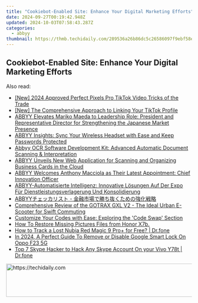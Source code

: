 ```yaml
---
title: "Cookiebot-Enabled Site: Enhance Your Digital Marketing Efforts"
date: 2024-09-27T00:19:42.948Z
updated: 2024-10-03T07:58:43.287Z
categories:
  - abbyy
thumbnail: https://thmb.techidaily.com/289536a26b86dc5c26586097f9ebf58e81d35aa537c61d20d15b54d1edc660b4.jpg
---
```


## Cookiebot-Enabled Site: Enhance Your Digital Marketing Efforts

<ins class="adsbygoogle"
     style="display:block"
     data-ad-format="autorelaxed"
     data-ad-client="ca-pub-7571918770474297"
     data-ad-slot="1223367746"></ins>

<ins class="adsbygoogle"
     style="display:block"
     data-ad-client="ca-pub-7571918770474297"
     data-ad-slot="8358498916"
     data-ad-format="auto"
     data-full-width-responsive="true"></ins>

<span class="atpl-alsoreadstyle">Also read:</span>
<div><ul>
<li><a href="https://fox-hovers.techidaily.com/new-2024-approved-perfect-pixels-pro-tiktok-video-tricks-of-the-trade/"><u>[New] 2024 Approved Perfect Pixels Pro TikTok Video Tricks of the Trade</u></a></li>
<li><a href="https://some-approaches.techidaily.com/new-the-comprehensive-approach-to-linking-your-tiktok-profile/"><u>[New] The Comprehensive Approach to Linking Your TikTok Profile</u></a></li>
<li><a href="https://solve-popular.techidaily.com/abbyy-elevates-mariko-maeda-to-leadership-role-president-and-representative-director-for-strengthening-the-japanese-market-presence/"><u>ABBYY Elevates Mariko Maeda to Leadership Role: President and Representative Director for Strengthening the Japanese Market Presence</u></a></li>
<li><a href="https://solve-popular.techidaily.com/abbyy-insights-sync-your-wireless-headset-with-ease-and-keep-passwords-protected/"><u>ABBYY Insights: Sync Your Wireless Headset with Ease and Keep Passwords Protected</u></a></li>
<li><a href="https://solve-popular.techidaily.com/abbyy-ocr-software-development-kit-advanced-automatic-document-scanning-and-interpretation/"><u>Abbyy OCR Software Development Kit: Advanced Automatic Document Scanning & Interpretation</u></a></li>
<li><a href="https://solve-popular.techidaily.com/abbyy-unveils-new-web-application-for-scanning-and-organizing-business-cards-in-the-cloud/"><u>ABBYY Unveils New Web Application for Scanning and Organizing Business Cards in the Cloud</u></a></li>
<li><a href="https://solve-popular.techidaily.com/abbyy-welcomes-anthony-macciola-as-their-latest-appointment-chief-innovation-officer/"><u>ABBYY Welcomes Anthony Macciola as Their Latest Appointment: Chief Innovation Officer</u></a></li>
<li><a href="https://solve-popular.techidaily.com/abbyy-automatisierte-intelligenz-innovative-losungen-auf-der-expo-fur-dienstleistungsverlagerung-und-konsolidierung/"><u>ABBYY-Automatisierte Intelligenz: Innovative Lösungen Auf Der Expo Für Dienstleistungsverlagerung Und Konsolidierung</u></a></li>
<li><a href="https://solve-popular.techidaily.com/1724313274377-abbyy/"><u>ABBYYチェッカリスト - 金融市場で勝ち抜くための強化戦略</u></a></li>
<li><a href="https://buynow-reviews.techidaily.com/comprehensive-review-of-the-gotrax-gxl-v2-the-ideal-urban-e-scooter-for-swift-commuting/"><u>Comprehensive Review of the GOTRAX GXL V2 - The Ideal Urban E-Scooter for Swift Commuting</u></a></li>
<li><a href="https://fox-pages.techidaily.com/customize-your-codes-with-ease-exploring-the-code-swap-section/"><u>Customize Your Codes with Ease: Exploring the 'Code Swap' Section</u></a></li>
<li><a href="https://blog-min.techidaily.com/how-to-restore-missing-pictures-files-from-honor-x7b-by-fonelab-android-recover-pictures/"><u>How To Restore Missing Pictures Files from Honor X7b.</u></a></li>
<li><a href="https://android-location-track.techidaily.com/how-to-track-a-lost-nubia-red-magic-9-proplus-for-free-drfone-by-drfone-virtual-android/"><u>How to Track a Lost Nubia Red Magic 9 Pro+ for Free? | Dr.fone</u></a></li>
<li><a href="https://easy-unlock-android.techidaily.com/in-2024-a-perfect-guide-to-remove-or-disable-google-smart-lock-on-oppo-f23-5g-by-drfone-android/"><u>In 2024, A Perfect Guide To Remove or Disable Google Smart Lock On Oppo F23 5G</u></a></li>
<li><a href="https://location-social.techidaily.com/top-7-skype-hacker-to-hack-any-skype-account-on-your-vivo-y78t-drfone-by-drfone-virtual-android/"><u>Top 7 Skype Hacker to Hack Any Skype Account On your Vivo Y78t | Dr.fone</u></a></li>
</ul></div>

<!-- affiliate ads begin -->
<a href="https://appsumo.8odi.net/c/5597632/2118306/7443" target="_top" id="2118306">
  <img src="//a.impactradius-go.com/display-ad/7443-2118306" border="0" alt="https://techidaily.com" width="728" height="90"/>
</a>
<img height="0" width="0" src="https://appsumo.8odi.net/i/5597632/2118306/7443" style="position:absolute;visibility:hidden;" border="0" />
<!-- affiliate ads end -->

